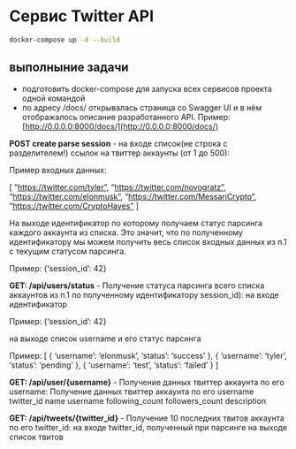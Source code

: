 # Сервис Twitter API

```sh
docker-compose up -d --build
```
## выполныние задачи

-  подготовить docker-compose для запуска всех сервисов проекта одной командой
-  по адресу /docs/ открывалась страница со Swagger UI и в нём отображалось описание разработанного API. Пример: [http://0.0.0.0:8000/docs/](http://0.0.0.0:8000/docs/)


**POST create parse session** - на входе список(не строка с разделителем!) ссылок на твиттер аккаунты (от 1 до 500): 

Пример входных данных:

[
“https://twitter.com/tyler”,
	“https://twitter.com/novogratz”,
	“https://twitter.com/elonmusk”,
	“https://twitter.com/MessariCrypto”,
	“https://twitter.com/CryptoHayes”
]

На выходе идентификатор по которому получаем статус парсинга каждого аккаунта из списка. Это значит, что по полученному идентификатору мы можем получить весь список входных данных из п.1 с текущим статусом парсинга.

Пример: 
{‘session_id’: 42}


**GET: /api/users/status** - Получение статуса парсинга всего списка аккаунтов из п.1 по полученному идентификатору session_id): 
на входе идентификатор

Пример:
{‘session_id’: 42}

на выходе список username и его статус парсинга

Пример:
[
{
	‘username’: ‘elonmusk’,
	‘status’: ‘success’
},
{
	‘username’: ‘tyler’,
	‘status’: ‘pending’
},
{
	‘username’: ‘test’,
	‘status’: ‘failed’
}
]


**GET: /api/user/{username}** - Получение данных твиттер аккаунта по его username:
Получение данных твиттер аккаунта по его username
twitter_id
name
username
following_count
followers_count
description


**GET: /api/tweets/{twitter_id}** - Получение 10 последних твитов аккаунта по его twitter_id:
на входе twitter_id, полученный при парсинге
на выходе список твитов

